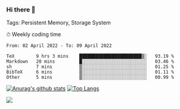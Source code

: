 ### Hi there 👋

Tags: Persistent Memory, Storage System

<!--

[![Anurag's github stats](https://github-readme-stats.vercel.app/api?username=wwyf)](https://github.com/anuraghazra/github-readme-stats)

[![Anurag's github stats](https://github-readme-stats.vercel.app/api?username=wwyf&count_private=true)](https://github.com/anuraghazra/github-readme-stats)


[![Top Langs](https://github-readme-stats.vercel.app/api/top-langs/?username=wwyf&count_private=true&&hide=jupyter%20notebook,html)](https://github.com/anuraghazra/github-readme-stats)



-->


⏱ Weekly coding time

<!--START_SECTION:waka-->

```text
From: 02 April 2022 - To: 09 April 2022

TeX        9 hrs 3 mins    ███████████████████████▒░   93.19 %
Markdown   20 mins         █░░░░░░░░░░░░░░░░░░░░░░░░   03.46 %
sh         7 mins          ▒░░░░░░░░░░░░░░░░░░░░░░░░   01.25 %
BibTeX     6 mins          ▒░░░░░░░░░░░░░░░░░░░░░░░░   01.11 %
Other      5 mins          ▒░░░░░░░░░░░░░░░░░░░░░░░░   00.99 %
```

<!--END_SECTION:waka-->



[![Anurag's github stats](https://github-readme-stats.vercel.app/api?username=wwyf&count_private=true&show_icons=true&hide_border=true)](https://github.com/anuraghazra/github-readme-stats) [![Top Langs](https://github-readme-stats.vercel.app/api/top-langs/?username=wwyf&count_private=true&hide=jupyter%20notebook,html,OpenEdge%20ABL&langs_count=10&layout=compact&hide_border=true)](https://github.com/anuraghazra/github-readme-stats)

<!--

[![willianrod's wakatime stats](https://github-readme-stats.vercel.app/api/wakatime?username=wwyf)](https://github.com/anuraghazra/github-readme-stats)


-->

![](https://hit.yhype.me/github/profile?user_id=23121291)
